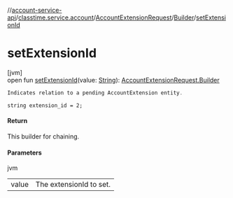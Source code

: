 //[account-service-api](../../../../index.md)/[classtime.service.account](../../index.md)/[AccountExtensionRequest](../index.md)/[Builder](index.md)/[setExtensionId](set-extension-id.md)

# setExtensionId

[jvm]\
open fun [setExtensionId](set-extension-id.md)(value: [String](https://docs.oracle.com/javase/8/docs/api/java/lang/String.html)): [AccountExtensionRequest.Builder](index.md)

```kotlin
Indicates relation to a pending AccountExtension entity. 

```
`string extension_id = 2;`

#### Return

This builder for chaining.

#### Parameters

jvm

| | |
|---|---|
| value | The extensionId to set. |
